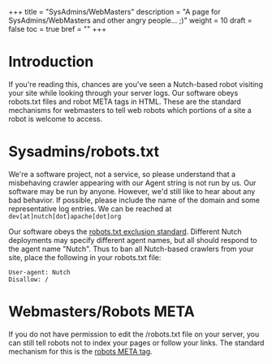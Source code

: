 +++
title = "SysAdmins/WebMasters"
description = "A page for SysAdmins/WebMasters and other angry people... ;)"
weight = 10
draft = false
toc = true
bref = ""
+++

# Introduction
If you're reading this, chances are you've seen a Nutch-based robot visiting your site while looking through your server logs. Our software obeys robots.txt files and robot META tags in HTML. These are the standard mechanisms for webmasters to tell web robots which portions of a site a robot is welcome to access.

# Sysadmins/robots.txt
We're a software project, not a service, so please understand that a misbehaving crawler appearing with our Agent string is not run by us. Our software may be run by anyone. However, we'd still like to hear about any bad behavior. If possible, please include the name of the domain and some representative log entries. We can be reached at `dev[at]nutch[dot]apache[dot]org`

Our software obeys the [robots.txt exclusion standard](http://www.robotstxt.org/robotstxt.html). Different Nutch deployments may specify different agent names, but all should respond to the agent name "Nutch". Thus to ban all Nutch-based crawlers from your site, place the following in your robots.txt file:

```
User-agent: Nutch
Disallow: /
```

# Webmasters/Robots META
 If you do not have permission to edit the /robots.txt file on your server, you can still tell robots not to index your pages or follow your links. The standard mechanism for this is the [robots META tag](http://www.robotstxt.org/meta.html).